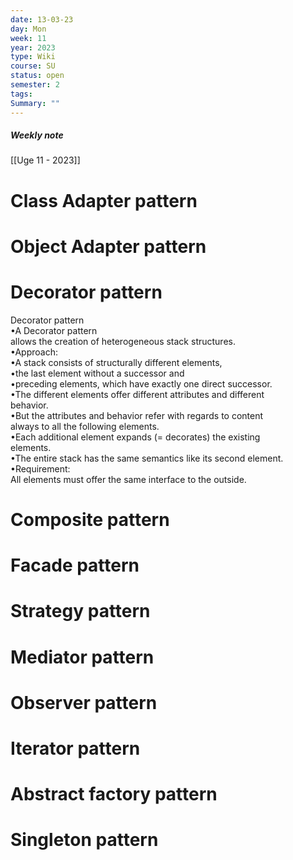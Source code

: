 ```yaml
---
date: 13-03-23
day: Mon
week: 11
year: 2023
type: Wiki
course: SU
status: open
semester: 2
tags:
Summary: ""
---
```

##### Weekly note
[[Uge 11 - 2023]]

# Class Adapter pattern
# Object Adapter pattern 
# Decorator pattern 
Decorator pattern  
•A Decorator pattern  
allows the creation of heterogeneous stack structures.  
•Approach:  
•A stack consists of structurally different elements,  
•the last element without a successor and  
•preceding elements, which have exactly one direct successor.  
•The different elements offer different attributes and different  
behavior.  
•But the attributes and behavior refer with regards to content  
always to all the following elements.  
•Each additional element expands (= decorates) the existing  
elements.  
•The entire stack has the same semantics like its second element.  
•Requirement:  
All elements must offer the same interface to the outside.
# Composite pattern 
# Facade pattern
# Strategy pattern 
# Mediator pattern 
# Observer pattern 
# Iterator pattern
# Abstract factory pattern 
# Singleton pattern